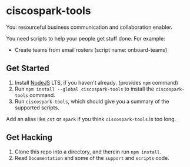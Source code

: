 # ciscospark-tools

You: resourceful business communication and collaboration enabler.

You need scripts to help your people get stuff done. For example:

* Create teams from email rosters (script name: onboard-teams)

## Get Started

1. Install [NodeJS](https://nodejs.org) LTS, if you haven't already. (provides `npm` command)
2. Run `npm install --global ciscospark-tools` to install the `ciscospark-tools` command.
3. Run `ciscospark-tools`, which should give you a summary of the supported scripts.

Add an alias like `cst` or `spark` if you think `ciscospark-tools` is too long.

## Get Hacking

1. Clone this repo into a directory, and therein run `npm install`.
2. Read `Documentation` and some of the `support` and `scripts` code.
